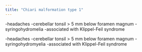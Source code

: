 ```yaml
---
title: "Chiari malformation type 1"
---
```

-headaches
-cerebellar tonsil &gt; 5 mm below foramen magnum
-syringohydromelia
-associated with Klippel-Feil syndrome

-headaches
-cerebellar tonsil &gt; 5 mm below foramen magnum
-syringohydromyelia
-associated with Klippel-Feil syndrome

